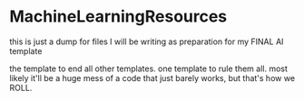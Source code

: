 # MachineLearningResources

this is just a dump for files I will be writing as preparation for my FINAL AI template

the template to end all other templates. one template to rule them all.
most likely it'll be a huge mess of a code that just barely works, but that's how we ROLL.
